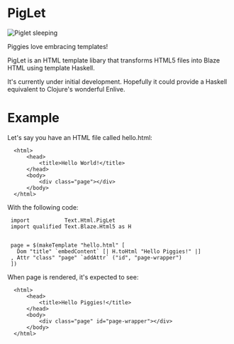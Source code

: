 PigLet
======
![Piglet sleeping](https://lh5.googleusercontent.com/-p5UUHnasepg/UxobHZBwoAI/AAAAAAAACzk/i_mFM4zepuA/w456-h319-no/pig-sleeping-new-york-456.jpg)

Piggies love embracing templates!

PigLet is an HTML template libary that transforms HTML5 files into Blaze
HTML using template Haskell.

It's currently under initial development. Hopefully it could provide a
Haskell equivalent to Clojure's wonderful Enlive.

# Example

Let's say you have an HTML file called hello.html:

      <html>
          <head>
              <title>Hello World!</title>
          </head>
          <body>
              <div class="page"></div>
          </body>
      </html>

With the following code:

     import           Text.Html.PigLet
     import qualified Text.Blaze.Html5 as H


     page = $(makeTemplate "hello.html" [
       Dom "title" `embedContent` [| H.toHtml "Hello Piggies!" |]
     , Attr "class" "page" `addAttr` ("id", "page-wrapper")
     ])

When page is rendered, it's expected to see:

      <html>
          <head>
              <title>Hello Piggies!</title>
          </head>
          <body>
              <div class="page" id="page-wrapper"></div>
          </body>
      </html>
